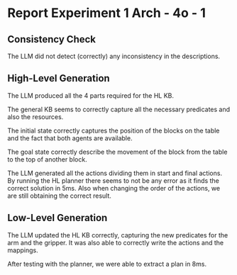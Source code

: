 # Report Experiment 1 Arch - 4o - 1

## Consistency Check

The LLM did not detect (correctly) any inconsistency in the descriptions.

## High-Level Generation

The LLM produced all the 4 parts required for the HL KB. 

The general KB seems to correctly capture all the necessary predicates and also the resources. 

The initial state correctly captures the position of the blocks on the table and the fact that both
agents are available.

The goal state correctly describe the movement of the block from the table to the top of another 
block.

The LLM generated all the actions dividing them in start and final actions. By running the HL planner
there seems to not be any error as it finds the correct solution in 5ms. Also when changing the 
order of the actions, we are still obtaining the correct result. 


## Low-Level Generation

The LLM updated the HL KB correctly, capturing the new predicates for the arm and the gripper. It 
was also able to correctly write the actions and the mappings. 

After testing with the planner, we were able to extract a plan in 8ms. 
